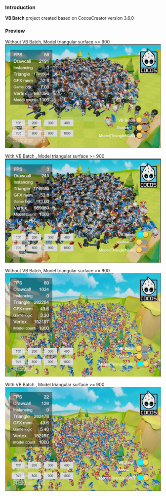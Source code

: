 ### Introduction

**VB Batch** project created based on CocosCreator version 3.6.0

### Preview
Without VB Batch, Model triangular surface >= 900
![image](../../../image/202204/2022042805.png)

With VB Batch , Model triangular surface  >= 900
![image](../../../image/202204/2022042806.png)

Without VB Batch, Model triangular surface >= 900
![image](../../../image/202204/2022042807.png)

With VB Batch , Model triangular surface >= 900
![image](../../../image/202204/2022042808.png)
